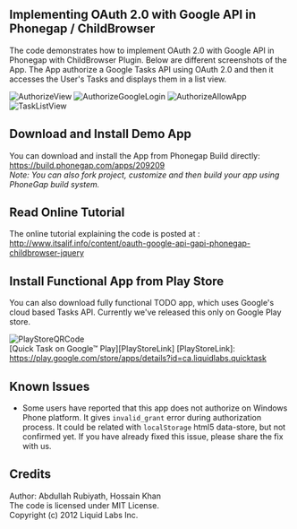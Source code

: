 Implementing OAuth 2.0 with Google API in Phonegap / ChildBrowser
------------------------------------------------------------------

 The code demonstrates how to implement OAuth 2.0 with Google API in Phonegap with
 ChildBrowser Plugin. Below are different screenshots of the App. The App authorize 
 a Google Tasks API using OAuth 2.0 and then it accesses the User's Tasks and displays 
 them in a list view.
 
 ![AuthorizeView](http://liquidlabs.ca/wp-content/uploads/2012/09/gtask-demo-1-authorize.png "Authorize View - App first screen")
 ![AuthorizeGoogleLogin](http://liquidlabs.ca/wp-content/uploads/2012/09/gtask-demo-2-authorize-login.png "Authorize - Login to Google Service")
 ![AuthorizeAllowApp](http://liquidlabs.ca/wp-content/uploads/2012/09/gtask-demo-3-authorize-allow.png "Authorize - Allow App to access data")
 ![TaskListView](http://liquidlabs.ca/wp-content/uploads/2012/09/gtask-demo-4-authorized-tasklist.png "Task List View")
 
 

Download and Install Demo App
----------------------------------------------------------------
You can download and install the App from Phonegap Build directly:
<br />
<https://build.phonegap.com/apps/209209>
<br />
*Note: You can also fork project, customize and then build your app using PhoneGap build system.*

 
Read Online Tutorial
---------------------------------------------------------------
The online tutorial explaining the code is posted at : <br />
<http://www.itsalif.info/content/oauth-google-api-gapi-phonegap-childbrowser-jquery>
 

Install Functional App from Play Store
---------------------------------------------------------------
You can also download fully functional TODO app, which uses Google's cloud based Tasks API. 
Currently we've released this only on Google Play store.

 ![PlayStoreQRCode](http://liquidlabs.ca/wp-content/uploads/2012/09/qtask-android-app-qrcode.png "Scan QR code with your Android Device") 
 <br />
[Quick Task on Google&trade; Play][PlayStoreLink]
  [PlayStoreLink]: https://play.google.com/store/apps/details?id=ca.liquidlabs.quicktask



Known Issues
---------------------------------
 * Some users have reported that this app does not authorize on Windows Phone platform. It gives `invalid_grant` error during authorization process. It could be related with `localStorage` html5 data-store, but not confirmed yet. If you have already fixed this issue, please share the fix with us.



Credits
---------------------------------------------------------------

Author: Abdullah Rubiyath, Hossain Khan
<br />
The code is licensed under MIT License.
<br />
Copyright (c) 2012 Liquid Labs Inc.